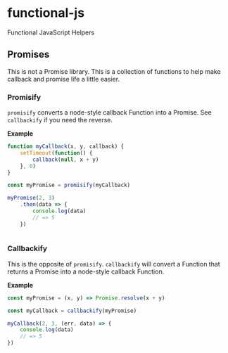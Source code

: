 # functional-js
Functional JavaScript Helpers

## Promises

This is not a Promise library. This is a collection of functions to help make callback and promise life a little easier.

### Promisify

`promisify` converts a node-style callback Function into a Promise. See `callbackify` if you need the reverse.

**Example**

```js
function myCallback(x, y, callback) {
    setTimeout(function() {
        callback(null, x + y)
    }, 0)
}

const myPromise = promisify(myCallback)

myPromise(2, 3)
    .then(data => {
        console.log(data)
        // => 5
    })
    
```

### Callbackify

This is the opposite of `promisify`. `callbackify` will convert a Function that returns a Promise into a node-style callback Function.

**Example**

```js
const myPromise = (x, y) => Promise.resolve(x + y)

const myCallback = callbackify(myPromise)

myCallback(2, 3, (err, data) => {
    console.log(data)
    // => 5
})

```
